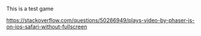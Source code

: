 This is a test game

https://stackoverflow.com/questions/50266949/plays-video-by-phaser-js-on-ios-safari-without-fullscreen
